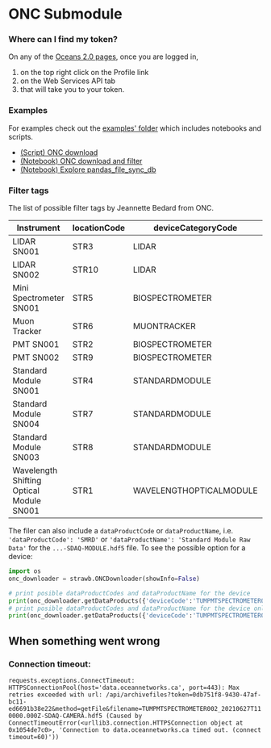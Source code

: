 # ONC Submodule

### Where can I find my token?
On any of the [Oceans 2.0 pages](https://data.oceannetworks.ca/home), once you are logged in,
1. on the top right click on the Profile link
2. on the Web Services API tab
3. that will take you to your token.

### Examples
For examples check out the [examples' folder](../examples) which includes notebooks and scripts.
- [(Script) ONC download](../examples/basic_onc_download.py)
- [(Notebook) ONC download and filter](../examples/ONC_Downloader_Example.ipynb)
- [(Notebook) Explore pandas_file_sync_db](../examples/explore_pandas_file_sync_db.ipynb)

### Filter tags
The list of possible filter tags by Jeannette Bedard from ONC.

Instrument | locationCode | deviceCategoryCode | deviceCode 
---------- | ------------ | ------------------ |------------- 
LIDAR SN001             | STR3 | LIDAR           | TUMLIDAR001
LIDAR SN002             | STR10| LIDAR           | TUMLIDAR002
Mini Spectrometer SN001 | STR5 | BIOSPECTROMETER | TUMMINISPECTROMETER001
Muon Tracker            | STR6 | MUONTRACKER     | TUMMUONTRACKER001
PMT SN001               | STR2 | BIOSPECTROMETER | TUMPMTSPECTROMETER001 |
PMT SN002               | STR9 | BIOSPECTROMETER | TUMPMTSPECTROMETER002 |
Standard Module SN001   | STR4 | STANDARDMODULE  | TUMSTANDARDMODULE001
Standard Module SN004   | STR7 | STANDARDMODULE  | TUMSTANDARDMODULE004
Standard Module SN003   | STR8 | STANDARDMODULE  | TUMSTANDARDMODULE003
Wavelength Shifting Optical Module SN001 | STR1 | WAVELENGTHOPTICALMODULE | UMAINZWOM001

The filer can also include a `dataProductCode` or `dataProductName`, i.e. `'dataProductCode': 'SMRD'` or `'dataProductName': 'Standard Module Raw Data'` for the `...-SDAQ-MODULE.hdf5` file.
To see the possible option for a device:
``` python
import os
onc_downloader = strawb.ONCDownloader(showInfo=False)

# print posible dataProductCodes and dataProductName for the device
print(onc_downloader.getDataProducts({'deviceCode':'TUMPMTSPECTROMETER002'}))
# print posible dataProductCodes and dataProductName for the device only for hdf5-files
print(onc_downloader.getDataProducts({'deviceCode':'TUMPMTSPECTROMETER002', 'extension': 'hdf5'}))
```


## When something went wrong
### Connection timeout:
`
requests.exceptions.ConnectTimeout: HTTPSConnectionPool(host='data.oceannetworks.ca', port=443): Max retries exceeded with url: /api/archivefiles?token=0db751f8-9430-47af-bc11-ed6691b38e22&method=getFile&filename=TUMPMTSPECTROMETER002_20210627T110000.000Z-SDAQ-CAMERA.hdf5 (Caused by ConnectTimeoutError(<urllib3.connection.HTTPSConnection object at 0x1054de7c0>, 'Connection to data.oceannetworks.ca timed out. (connect timeout=60)'))
`